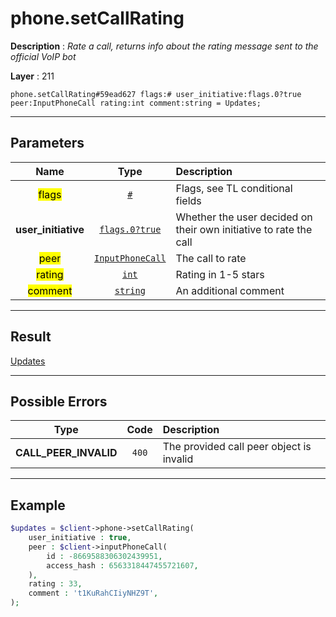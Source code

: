 # phone.setCallRating

**Description** : *Rate a call, returns info about the rating message sent to the official VoIP bot*

**Layer** : 211

```tl
phone.setCallRating#59ead627 flags:# user_initiative:flags.0?true peer:InputPhoneCall rating:int comment:string = Updates;
```

---

## Parameters

| Name | Type | Description |
| :---: | :---: | :--- |
| <mark>flags</mark> | [`#`](type/#) | Flags, see TL conditional fields |
| **user_initiative** | [`flags.0?true`](type/true) | Whether the user decided on their own initiative to rate the call |
| <mark>peer</mark> | [`InputPhoneCall`](type/InputPhoneCall) | The call to rate |
| <mark>rating</mark> | [`int`](type/int) | Rating in 1-5 stars |
| <mark>comment</mark> | [`string`](type/string) | An additional comment |

---

## Result

[Updates](type/Updates)

---

## Possible Errors

| Type | Code | Description |
| :---: | :---: | :--- |
| **CALL_PEER_INVALID** | `400` | The provided call peer object is invalid |

---

## Example

```php
$updates = $client->phone->setCallRating(
	user_initiative : true,
	peer : $client->inputPhoneCall(
		id : -8669588306302439951,
		access_hash : 6563318447455721607,
	),
	rating : 33,
	comment : 't1KuRahCIiyNHZ9T',
);
```